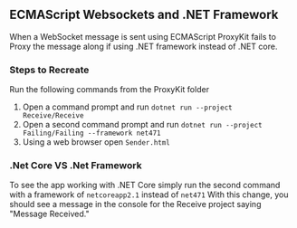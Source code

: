 ## ECMAScript Websockets and .NET Framework ##
When a WebSocket message is sent using ECMAScript ProxyKit fails to Proxy the message along if using .NET framework instead of .NET core.
### Steps to Recreate ###
Run the following commands from the ProxyKit folder
  1. Open a command prompt and run `dotnet run --project Receive/Receive`
  2. Open a second command prompt and run `dotnet run --project Failing/Failing --framework net471`
  3. Using a web browser open `Sender.html`

### .Net Core VS .Net Framework ###
To see the app working with .NET Core simply run the second command with a framework of `netcoreapp2.1` instead of `net471`
With this change, you should see a message in the console for the Receive project saying "Message Received."
